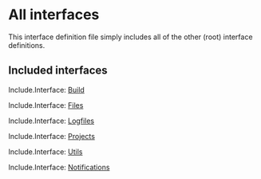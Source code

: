 # All interfaces

This interface definition file simply includes all of the other (root)
interface definitions.

## Included interfaces

Include.Interface: [Build](Build.md)

Include.Interface: [Files](Files.md)

Include.Interface: [Logfiles](Logfiles.md)

Include.Interface: [Projects](Projects.md)

Include.Interface: [Utils](Utils.md)

Include.Interface: [Notifications](Notifications.md)
